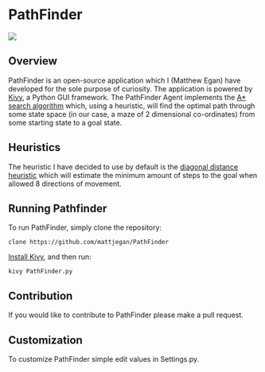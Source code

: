 # PathFinder

![](http://i.imgur.com/DVoBZfC.png)

## Overview

PathFinder is an open-source application which I (Matthew Egan) have developed for the sole purpose of curiosity. The application is powered by [Kivy](https://kivy.org/), a Python GUI framework. The PathFinder Agent implements the [A* search algorithm](https://en.wikipedia.org/wiki/A*_search_algorithm) which, using a heuristic, will find the optimal path through some state space (in our case, a maze of 2 dimensional co-ordinates) from some starting state to a goal state.

## Heuristics
The heuristic I have decided to use by default is the [diagonal distance heuristic](http://theory.stanford.edu/~amitp/GameProgramming/Heuristics.html#heuristics-for-grid-maps) which will estimate the minimum amount of steps to the goal when allowed 8 directions of movement.

## Running Pathfinder
To run PathFinder, simply clone the repository:

	clone https://github.com/mattjegan/PathFinder

[Install Kivy](https://kivy.org/docs/installation/installation.html), and then run:

	kivy PathFinder.py

## Contribution
If you would like to contribute to PathFinder please make a pull request.

## Customization
To customize PathFinder simple edit values in Settings.py.